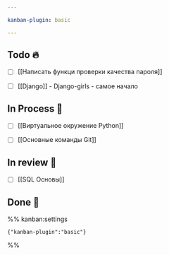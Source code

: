 ```yaml
---

kanban-plugin: basic

---
```


## Todo 🔥

- [ ] [[Написать функци проверки качества пароля]]
- [ ] [[Django]] - Django-girls - самое начало


## In Process 🍉

- [ ] [[Виртуальное окружение Python]]
- [ ] [[Основные команды Git]]


## In review 🥇

- [ ] [[SQL Основы]]


## Done 🤽





%% kanban:settings
```
{"kanban-plugin":"basic"}
```
%%